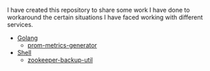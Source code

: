 I have created this repository to share some work I have done to workaround the certain situations I have faced working with different services.

- [Golang](https://github.com/suchak-upvision/shared/tree/master/go)
  - [prom-metrics-generator](https://github.com/suchak-upvision/shared/tree/master/go/prom-metrics-generator)
- [Shell](https://github.com/suchak-upvision/shared/tree/master/shell)
  - [zookeeper-backup-util](https://github.com/suchak-upvision/shared/tree/master/shell/zookeeper-backup-tool)
